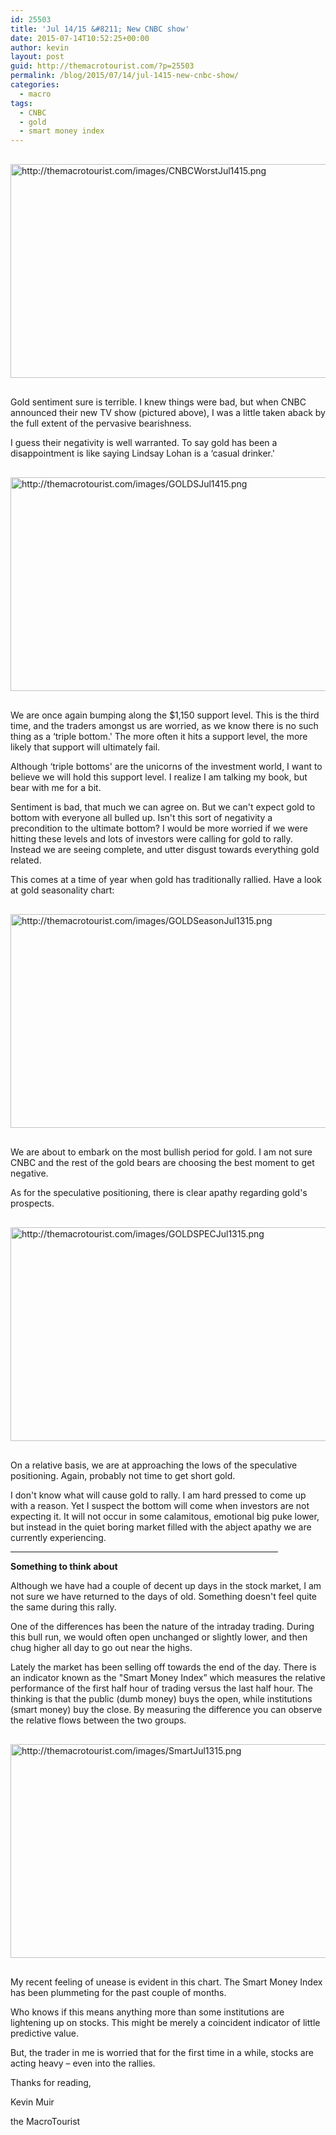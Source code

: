 ```yaml
---
id: 25503
title: 'Jul 14/15 &#8211; New CNBC show'
date: 2015-07-14T10:52:25+00:00
author: kevin
layout: post
guid: http://themacrotourist.com/?p=25503
permalink: /blog/2015/07/14/jul-1415-new-cnbc-show/
categories:
  - macro
tags:
  - CNBC
  - gold
  - smart money index
---
```


  <img src="http://themacrotourist.com/images/CNBCWorstJul1415.png" alt="http://themacrotourist.com/images/CNBCWorstJul1415.png" style="margin:30px auto;display:block;" width="600" height="342">

Gold sentiment sure is terrible. I knew things were bad, but when CNBC announced their new TV show (pictured above), I was a little taken aback by the full extent of the pervasive bearishness.

I guess their negativity is well warranted. To say gold has been a disappointment is like saying Lindsay Lohan is a ‘casual drinker.'


  <img src="http://themacrotourist.com/images/GOLDSJul1415.png" alt="http://themacrotourist.com/images/GOLDSJul1415.png" style="margin:30px auto;display:block;" width="600" height="342">

We are once again bumping along the $1,150 support level. This is the third time, and the traders amongst us are worried, as we know there is no such thing as a ‘triple bottom.' The more often it hits a support level, the more likely that support will ultimately fail.

Although ‘triple bottoms' are the unicorns of the investment world, I want to believe we will hold this support level. I realize I am talking my book, but bear with me for a bit.

Sentiment is bad, that much we can agree on. But we can't expect gold to bottom with everyone all bulled up. Isn't this sort of negativity a precondition to the ultimate bottom? I would be more worried if we were hitting these levels and lots of investors were calling for gold to rally. Instead we are seeing complete, and utter disgust towards everything gold related.

This comes at a time of year when gold has traditionally rallied. Have a look at gold seasonality chart:


  <img src="http://themacrotourist.com/images/GOLDSeasonJul1315.png" alt="http://themacrotourist.com/images/GOLDSeasonJul1315.png" style="margin:30px auto;display:block;" width="600" height="342">

We are about to embark on the most bullish period for gold. I am not sure CNBC and the rest of the gold bears are choosing the best moment to get negative.

As for the speculative positioning, there is clear apathy regarding gold's prospects.


  <img src="http://themacrotourist.com/images/GOLDSPECJul1315.png" alt="http://themacrotourist.com/images/GOLDSPECJul1315.png" style="margin:30px auto;display:block;" width="600" height="342">

On a relative basis, we are at approaching the lows of the speculative positioning. Again, probably not time to get short gold.

I don't know what will cause gold to rally. I am hard pressed to come up with a reason. Yet I suspect the bottom will come when investors are not expecting it. It will not occur in some calamitous, emotional big puke lower, but instead in the quiet boring market filled with the abject apathy we are currently experiencing.

<hr size="3" width="85%" />

**Something to think about**

Although we have had a couple of decent up days in the stock market, I am not sure we have returned to the days of old. Something doesn't feel quite the same during this rally.

One of the differences has been the nature of the intraday trading. During this bull run, we would often open unchanged or slightly lower, and then chug higher all day to go out near the highs.

Lately the market has been selling off towards the end of the day. There is an indicator known as the "Smart Money Index” which measures the relative performance of the first half hour of trading versus the last half hour. The thinking is that the public (dumb money) buys the open, while institutions (smart money) buy the close. By measuring the difference you can observe the relative flows between the two groups.


  <img src="http://themacrotourist.com/images/SmartJul1315.png" alt="http://themacrotourist.com/images/SmartJul1315.png" style="margin:30px auto;display:block;" width="600" height="342">

My recent feeling of unease is evident in this chart. The Smart Money Index has been plummeting for the past couple of months.

Who knows if this means anything more than some institutions are lightening up on stocks. This might be merely a coincident indicator of little predictive value.

But, the trader in me is worried that for the first time in a while, stocks are acting heavy &#8211; even into the rallies.

Thanks for reading,
  
Kevin Muir
  
the MacroTourist